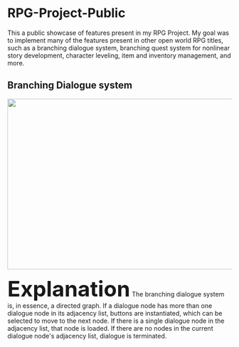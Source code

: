 # RPG-Project-Public
This a public showcase of features present in my RPG Project. My goal was to implement many of the features present in other open world RPG titles, such as a branching dialogue system, branching quest system for nonlinear story development, character leveling, item and inventory management, and more.


## Branching Dialogue system

<img src="https://github.com/Sterberino/RPG-Project-Public/blob/main/compressed%20showcase%20gifs/branching%20dialogue.gif" width="512" height="384">

<font size="20">**Explanation**</font>
The branching dialogue system is, in essence, a directed graph. If a dialogue node has more than one dialogue node in its adjacency list, buttons are instantiated, which can be selected to move to the next node. If there is a single dialogue node in the adjacency list, that node is loaded. If there are no nodes in the current dialogue node's adjacency list, dialogue is terminated.
